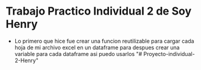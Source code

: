 # Trabajo Practico Individual 2 de Soy Henry


* Lo primero que hice fue crear una funcion reutilizable para cargar cada hoja de mi 
archivo excel en un dataframe para despues crear una variable para cada dataframe asi
puedo usarlos "# Proyecto-individual-2-Henry" 
